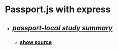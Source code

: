 # Passport.js with express

* ## *[passport-local study summary](./summary/passportlocal.md)*
    * ### [show source](./passport-local/)
